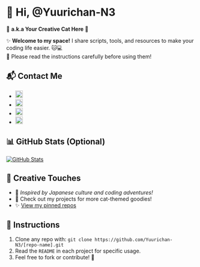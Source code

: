# 👋 Hi, @Yuurichan-N3

🌸 **a.k.a Your Creative Cat Here** 🌟

✨ **Welcome to my space!** I share scripts, tools, and resources to make your coding life easier. 🐱💻  
🔧 Please read the instructions carefully before using them!

## 📬 **Contact Me**
- [<img src="https://abs.twimg.com/favicons/twitter.3.ico" alt="X Logo" width="20"/>](https://x.com/Naadiir_08)
- [<img src="https://abs.twimg.com/favicons/twitter.3.ico" alt="X Logo" width="20"/>](https://x.com/Naadiir_FX)
- [<img src="https://telegram.org/img/apple-touch-icon.png" alt="Telegram Logo" width="20"/>](https://t.me/sentineldiscus)
- [<img src="https://telegram.org/img/apple-touch-icon.png" alt="Telegram Logo" width="20"/>](https://t.me/sentinelquant)

## 📊 **GitHub Stats** (Optional)
[![GitHub Stats](https://github-readme-stats.vercel.app/api?username=Yuurichan-N3&show_icons=true&theme=radical)](https://github.com/Yuurichan-N3)

## 🎨 **Creative Touches**
- 🌸 *Inspired by Japanese culture and coding adventures!*
- 🐾 Check out my projects for more cat-themed goodies!
- ✨ [View my pinned repos](https://github.com/Yuurichan-N3?tab=repositories)

## 🔧 **Instructions**
1. Clone any repo with: `git clone https://github.com/Yuurichan-N3/[repo-name].git`
2. Read the `README` in each project for specific usage.
3. Feel free to fork or contribute! 🚀
